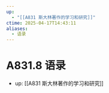 ```yaml
---
up:
  - "[[A831 斯大林著作的学习和研究]]"
ctime: 2025-04-17T14:43:11
aliases:
  - 语录
---
```


# A831.8 语录

- up: [[A831 斯大林著作的学习和研究]]
